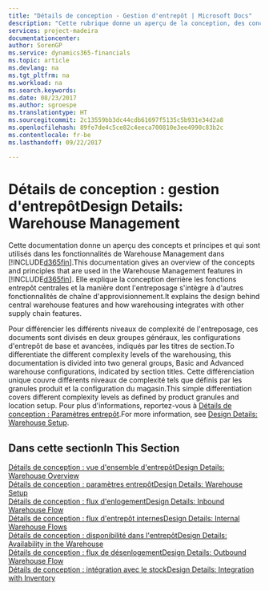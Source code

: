 ```yaml
---
title: "Détails de conception - Gestion d'entrepôt | Microsoft Docs"
description: "Cette rubrique donne un aperçu de la conception, des concepts et des principes associés aux fonctionnalités de gestion d'entrepôt dans [!INCLUDE[d365fin](includes/d365fin_md.md)]."
services: project-madeira
documentationcenter: 
author: SorenGP
ms.service: dynamics365-financials
ms.topic: article
ms.devlang: na
ms.tgt_pltfrm: na
ms.workload: na
ms.search.keywords: 
ms.date: 08/23/2017
ms.author: sgroespe
ms.translationtype: HT
ms.sourcegitcommit: 2c13559bb3dc44cdb61697f5135c5b931e34d2a8
ms.openlocfilehash: 89fe7de4c5ce82c4eeca700810e3ee4990c83b2c
ms.contentlocale: fr-be
ms.lasthandoff: 09/22/2017

---
```

# <a name="design-details-warehouse-management"></a><span data-ttu-id="3afd8-103">Détails de conception : gestion d'entrepôt</span><span class="sxs-lookup"><span data-stu-id="3afd8-103">Design Details: Warehouse Management</span></span>
<span data-ttu-id="3afd8-104">Cette documentation donne un aperçu des concepts et principes et qui sont utilisés dans les fonctionnalités de Warehouse Management dans [!INCLUDE[d365fin](includes/d365fin_md.md)].</span><span class="sxs-lookup"><span data-stu-id="3afd8-104">This documentation gives an overview of the concepts and principles that are used in the Warehouse Management features in [!INCLUDE[d365fin](includes/d365fin_md.md)].</span></span> <span data-ttu-id="3afd8-105">Elle explique la conception derrière les fonctions entrepôt centrales et la manière dont l'entreposage s'intègre à d'autres fonctionnalités de chaîne d'approvisionnement.</span><span class="sxs-lookup"><span data-stu-id="3afd8-105">It explains the design behind central warehouse features and how warehousing integrates with other supply chain features.</span></span>  

<span data-ttu-id="3afd8-106">Pour différencier les différents niveaux de complexité de l'entreposage, ces documents sont divisés en deux groupes généraux, les configurations d'entrepôt de base et avancées, indiqués par les titres de section.</span><span class="sxs-lookup"><span data-stu-id="3afd8-106">To differentiate the different complexity levels of the warehousing, this documentation is divided into two general groups, Basic and Advanced warehouse configurations, indicated by section titles.</span></span> <span data-ttu-id="3afd8-107">Cette différenciation unique couvre différents niveaux de complexité tels que définis par les granules produit et la configuration du magasin.</span><span class="sxs-lookup"><span data-stu-id="3afd8-107">This simple differentiation covers different complexity levels as defined by product granules and location setup.</span></span> <span data-ttu-id="3afd8-108">Pour plus d'informations, reportez\-vous à [Détails de conception : Paramètres entrepôt](design-details-warehouse-setup.md).</span><span class="sxs-lookup"><span data-stu-id="3afd8-108">For more information, see [Design Details: Warehouse Setup](design-details-warehouse-setup.md).</span></span>  

## <a name="in-this-section"></a><span data-ttu-id="3afd8-109">Dans cette section</span><span class="sxs-lookup"><span data-stu-id="3afd8-109">In This Section</span></span>  
[<span data-ttu-id="3afd8-110">Détails de conception : vue d'ensemble d'entrepôt</span><span class="sxs-lookup"><span data-stu-id="3afd8-110">Design Details: Warehouse Overview</span></span>](design-details-warehouse-overview.md)  
[<span data-ttu-id="3afd8-111">Détails de conception : paramètres entrepôt</span><span class="sxs-lookup"><span data-stu-id="3afd8-111">Design Details: Warehouse Setup</span></span>](design-details-warehouse-setup.md)  
[<span data-ttu-id="3afd8-112">Détails de conception : flux d'enlogement</span><span class="sxs-lookup"><span data-stu-id="3afd8-112">Design Details: Inbound Warehouse Flow</span></span>](design-details-inbound-warehouse-flow.md)  
[<span data-ttu-id="3afd8-113">Détails de conception : flux d'entrepôt internes</span><span class="sxs-lookup"><span data-stu-id="3afd8-113">Design Details: Internal Warehouse Flows</span></span>](design-details-internal-warehouse-flows.md)  
[<span data-ttu-id="3afd8-114">Détails de conception : disponibilité dans l'entrepôt</span><span class="sxs-lookup"><span data-stu-id="3afd8-114">Design Details: Availability in the Warehouse</span></span>](design-details-availability-in-the-warehouse.md)  
[<span data-ttu-id="3afd8-115">Détails de conception : flux de désenlogement</span><span class="sxs-lookup"><span data-stu-id="3afd8-115">Design Details: Outbound Warehouse Flow</span></span>](design-details-outbound-warehouse-flow.md)  
[<span data-ttu-id="3afd8-116">Détails de conception : intégration avec le stock</span><span class="sxs-lookup"><span data-stu-id="3afd8-116">Design Details: Integration with Inventory</span></span>](design-details-integration-with-inventory.md)

